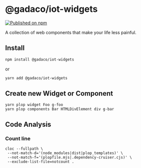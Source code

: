 # @gadaco/iot-widgets

[![Published on npm](https://img.shields.io/npm/v/@gadaco/iot-widgets)](https://www.npmjs.com/package/@gadaco/iot-widgets)

A collection of web components that make your life less painful.

## Install
```bash
npm install @gadaco/iot-widgets
```
or
```bash
yarn add @gadaco/iot-widgets
```

## Create new Widget or Component

```
yarn plop widget Foo g-foo
yarn plop components Bar HTMLDivElement div g-bar
```

## Code Analysis
### Count line
```
cloc --fullpath \
 --not-match-d='(node_modules|dist|plop_templates)' \
 --not-match-f='(plopfile.mjs|.dependency-cruiser.cjs)' \
 --exclude-list-file=notcount .
```
